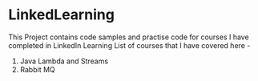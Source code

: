 # LinkedLearning
This Project contains code samples and practise code for courses I have completed in LinkedIn Learning
List of courses that I have covered here - 
1. Java Lambda and Streams
2. Rabbit MQ
